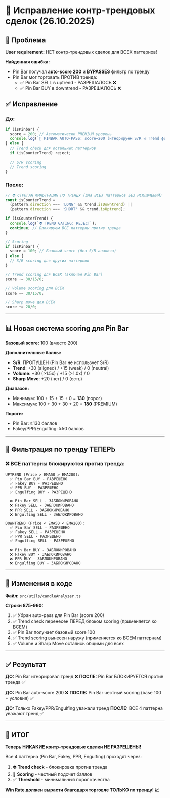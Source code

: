# 🔧 Исправление контр-трендовых сделок (26.10.2025)

## 🎯 Проблема

**User requirement:** НЕТ контр-трендовых сделок для ВСЕХ паттернов!

**Найденная ошибка:**
- Pin Bar получал **auto-score 200** и **BYPASSES** фильтр по тренду
- Pin Bar мог торговать ПРОТИВ тренда:
  - ✅ Pin Bar SELL в uptrend - РАЗРЕШАЛОСЬ ❌
  - ✅ Pin Bar BUY в downtrend - РАЗРЕШАЛОСЬ ❌

## ✅ Исправление

### До:
```typescript
if (isPinbar) {
  score = 200; // Автоматически PREMIUM уровень
  console.log(`🎯 PINBAR AUTO-PASS: score=200 (игнорируем S/R и Trend фильтры)`);
} else {
  // Trend check для остальных паттернов
  if (isCounterTrend) reject;
  
  // S/R scoring
  // Trend scoring
}
```

### После:
```typescript
// ⛔ СТРОГАЯ ФИЛЬТРАЦИЯ ПО ТРЕНДУ (для ВСЕХ паттернов БЕЗ ИСКЛЮЧЕНИЙ)
const isCounterTrend = 
  (pattern.direction === 'LONG' && trend.isDowntrend) ||
  (pattern.direction === 'SHORT' && trend.isUptrend);

if (isCounterTrend) {
  console.log(`⛔ TREND GATING: REJECT`);
  continue; // Блокируем ВСЕ паттерны против тренда
}

// Scoring
if (isPinbar) {
  score = 100; // Базовый score (без S/R анализа)
} else {
  // S/R scoring для других паттернов
}

// Trend scoring для ВСЕХ (включая Pin Bar)
score += 30/15/0;

// Volume scoring для ВСЕХ
score += 30/15/0;

// Sharp move для ВСЕХ
score += 20/0;
```

---

## 📊 Новая система scoring для Pin Bar

**Базовый score:** 100 (вместо 200)

**Дополнительные баллы:**
- **S/R**: ПРОПУЩЕН (Pin Bar не использует S/R)
- **Trend**: +30 (aligned) / +15 (weak) / 0 (neutral)
- **Volume**: +30 (>1.5x) / +15 (>1.0x) / 0
- **Sharp Move**: +20 (нет) / 0 (есть)

**Диапазон:**
- Минимум: 100 + 15 + 15 + 0 = **130** (порог)
- Максимум: 100 + 30 + 30 + 20 = **180** (PREMIUM)

**Пороги:**
- Pin Bar: ≥130 баллов
- Fakey/PPR/Engulfing: ≥50 баллов

---

## 🎯 Фильтрация по тренду ТЕПЕРЬ

### ❌ ВСЕ паттерны блокируются против тренда:

```
UPTREND (Price > EMA50 > EMA200):
  ✅ Pin Bar BUY - РАЗРЕШЕНО
  ✅ Fakey BUY - РАЗРЕШЕНО
  ✅ PPR BUY - РАЗРЕШЕНО
  ✅ Engulfing BUY - РАЗРЕШЕНО
  
  ❌ Pin Bar SELL - ЗАБЛОКИРОВАНО
  ❌ Fakey SELL - ЗАБЛОКИРОВАНО
  ❌ PPR SELL - ЗАБЛОКИРОВАНО
  ❌ Engulfing SELL - ЗАБЛОКИРОВАНО

DOWNTREND (Price < EMA50 < EMA200):
  ✅ Pin Bar SELL - РАЗРЕШЕНО
  ✅ Fakey SELL - РАЗРЕШЕНО
  ✅ PPR SELL - РАЗРЕШЕНО
  ✅ Engulfing SELL - РАЗРЕШЕНО
  
  ❌ Pin Bar BUY - ЗАБЛОКИРОВАНО
  ❌ Fakey BUY - ЗАБЛОКИРОВАНО
  ❌ PPR BUY - ЗАБЛОКИРОВАНО
  ❌ Engulfing BUY - ЗАБЛОКИРОВАНО
```

---

## 📝 Изменения в коде

**Файл:** `src/utils/candleAnalyzer.ts`

**Строки 875-960:**
1. ✅ Убран auto-pass для Pin Bar (score 200)
2. ✅ Trend check перенесен ПЕРЕД блоком scoring (применяется ко ВСЕМ)
3. ✅ Pin Bar получает базовый score 100
4. ✅ Trend scoring вынесен наружу (применяется ко ВСЕМ паттернам)
5. ✅ Volume и Sharp Move остались общими для всех

---

## ✅ Результат

**ДО:** Pin Bar игнорировал тренд ❌
**ПОСЛЕ:** Pin Bar БЛОКИРУЕТСЯ против тренда ✅

**ДО:** Pin Bar auto-score 200 ❌
**ПОСЛЕ:** Pin Bar честный scoring (base 100 + условия) ✅

**ДО:** Только Fakey/PPR/Engulfing уважали тренд
**ПОСЛЕ:** ВСЕ 4 паттерна уважают тренд ✅

---

## 🎉 ИТОГ

**Теперь НИКАКИЕ контр-трендовые сделки НЕ РАЗРЕШЕНЫ!**

Все 4 паттерна (Pin Bar, Fakey, PPR, Engulfing) проходят через:
1. ⛔ **Trend check** - блокировка против тренда
2. 💯 **Scoring** - честный подсчет баллов
3. ✅ **Threshold** - минимальный порог качества

**Win Rate должен вырасти благодаря торговле ТОЛЬКО по тренду! 📈**
